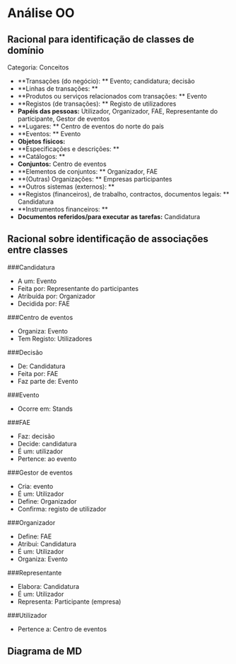 #	Análise OO

##	Racional para identificação de classes de domínio

Categoria: Conceitos

+	**Transações  (do negócio): ** Evento; candidatura; decisão 
+	**Linhas de transações: **
+	**Produtos ou serviços relacionados com transações: ** Evento
+	**Registos (de transações): ** Registo de utilizadores
+	**Papéis das pessoas:** Utilizador, Organizador, FAE, Representante do participante, Gestor de eventos
+	**Lugares: ** Centro de eventos do norte do país
+	**Eventos: ** Evento
+	**Objetos físicos:** 
+	**Especificações e descrições: **
+	**Catálogos: **
+	**Conjuntos:** Centro de eventos
+	**Elementos de conjuntos: ** Organizador, FAE
+	**(Outras) Organizações: ** Empresas participantes
+	**Outros sistemas (externos): **
+	**Registos (financeiros), de trabalho, contractos, documentos legais: ** Candidatura
+	**Instrumentos financeiros: **
+	**Documentos referidos/para executar as tarefas:** Candidatura

##	Racional sobre identificação de associações entre classes

###Candidatura
* A um: Evento
* Feita por: Representante do participantes
* Atribuída por: Organizador
* Decidida por: FAE 

###Centro de eventos
* Organiza: Evento
* Tem Registo: Utilizadores

###Decisão
* De: Candidatura
* Feita por: FAE
* Faz parte de: Evento

###Evento
* Ocorre em: Stands


###FAE
* Faz: decisão
* Decide: candidatura
* É um: utilizador
* Pertence: ao evento


###Gestor de eventos
* Cria: evento
* É um: Utilizador
* Define: Organizador
* Confirma: registo de utilizador

###Organizador
* Define: FAE
* Atribui: Candidatura
* É um: Utilizador
* Organiza: Evento

###Representante
* Elabora: Candidatura
* É um: Utilizador
* Representa: Participante (empresa)

###Utilizador

* Pertence a: Centro de eventos





##	Diagrama de MD